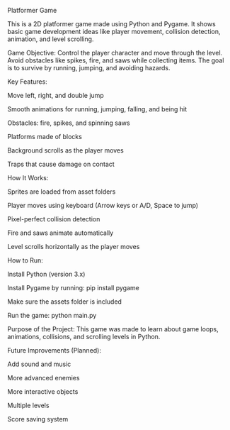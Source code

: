 Platformer Game

This is a 2D platformer game made using Python and Pygame.
It shows basic game development ideas like player movement, collision detection, animation, and level scrolling.

Game Objective:
Control the player character and move through the level.
Avoid obstacles like spikes, fire, and saws while collecting items.
The goal is to survive by running, jumping, and avoiding hazards.

Key Features:

Move left, right, and double jump

Smooth animations for running, jumping, falling, and being hit

Obstacles: fire, spikes, and spinning saws

Platforms made of blocks

Background scrolls as the player moves

Traps that cause damage on contact

How It Works:

Sprites are loaded from asset folders

Player moves using keyboard (Arrow keys or A/D, Space to jump)

Pixel-perfect collision detection

Fire and saws animate automatically

Level scrolls horizontally as the player moves

How to Run:

Install Python (version 3.x)

Install Pygame by running:
pip install pygame

Make sure the assets folder is included

Run the game:
python main.py

Purpose of the Project:
This game was made to learn about game loops, animations, collisions, and scrolling levels in Python.

Future Improvements (Planned):

Add sound and music

More advanced enemies

More interactive objects

Multiple levels

Score saving system
